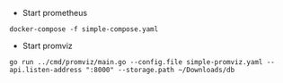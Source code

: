 - Start prometheus

```
docker-compose -f simple-compose.yaml
```

- Start promviz

```
go run ../cmd/promviz/main.go --config.file simple-promviz.yaml --api.listen-address ":8000" --storage.path ~/Downloads/db
```